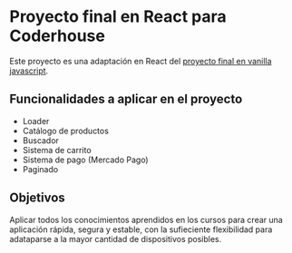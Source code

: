 # Proyecto final en React para Coderhouse

Este proyecto es una adaptación en React del [proyecto final en vanilla javascript](https://github.com/barduck/mercadogris).

## Funcionalidades a aplicar en el proyecto

- Loader
- Catálogo de productos
- Buscador
- Sistema de carrito
- Sistema de pago (Mercado Pago)
- Paginado

## Objetivos

Aplicar todos los conocimientos aprendidos en los cursos para crear una aplicación rápida, segura y estable, con la sufieciente flexibilidad para adataparse a la mayor cantidad de dispositivos posibles.
